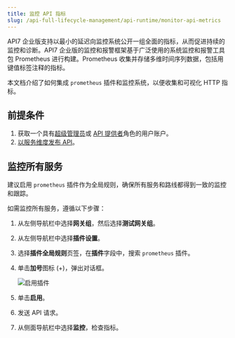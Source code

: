 ```yaml
---
title: 监控 API 指标
slug: /api-full-lifecycle-management/api-runtime/monitor-api-metrics
---
```


API7 企业版支持以最小的延迟向监控系统公开一组全面的指标，从而促进持续的监控和诊断。API7 企业版的监控和报警框架基于广泛使用的系统监控和报警工具包 Prometheus 进行构建。Prometheus 收集并存储多维时间序列数据，包括用键值标签注释的指标。

本文档介绍了如何集成 `prometheus` 插件和监控系统，以便收集和可视化 HTTP 指标。

## 前提条件

1. 获取一个具有[超级管理员](../../administration/role-based-access-control.md#超级管理员)或 [API 提供者](../../administration/role-based-access-control.md#api提供者)角色的用户账户。
2. [以服务维度发布 API](../api-publishing/publish-apis-by-service.md)。

## 监控所有服务

建议启用 `prometheus` 插件作为全局规则，确保所有服务和路线都得到一致的监控和跟踪。

如需监控所有服务，遵循以下步骤：

1. 从左侧导航栏中选择**网关组**，然后选择**测试网关组**。
2. 从左侧导航栏中选择**插件设置**。
3. 选择**插件全局规则**页签，在**插件**字段中，搜索 `prometheus` 插件。
4. 单击**加号**图标 (+)，弹出对话框。

    ![启用插件](https://static.apiseven.com/uploads/2023/12/08/vcAd0YGv_promethus_plugin_zh.png)

5. 单击**启用**。
6. 发送 API 请求。
7. 从侧面导航栏中选择**监控**，检查指标。
